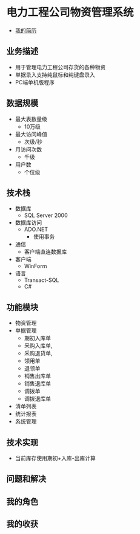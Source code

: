 # 电力工程公司物资管理系统
+ [我的简历](../README.md)
## 业务描述
+ 用于管理电力工程公司存货的各种物资
+ 单据录入支持纯鼠标和纯键盘录入
+ PC端单机版程序
## 数据规模
+ 最大表数量级
    + 10万级
+ 最大访问峰值
    + 次级/秒
+ 月访问次数
    + 千级
+ 用户数
    + 个位级
## 技术栈
+ 数据库
    + SQL Server 2000
+ 数据库访问
    + ADO.NET
        + 使用事务
+ 通信
    + 客户端直连数据库
+ 客户端
    + WinForm
+ 语言
    + Transact-SQL
    + C#
## 功能模块
+ 物资管理
+ 单据管理
    + 期初入库单
    + 釆购入库单,
    + 釆购退货单,
    + 领用单
    + 退领单
    + 销售出库单
    + 销售退库单
    + 调拨单
    + 调拨退库单
+ 清单列表
+ 统计报表
+ 系统管理
## 技术实现
+ 当前库存使用期初+入库-出库计算
## 问题和解决
## 我的角色
## 我的收获
 